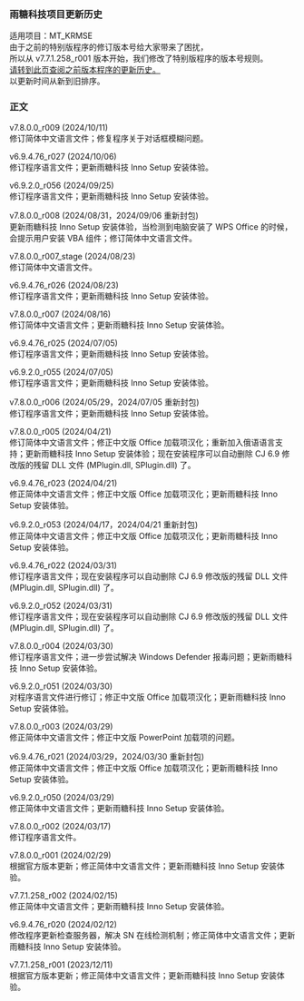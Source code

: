 ### 雨糖科技项目更新历史
适用项目：MT_KRMSE<br>
由于之前的特别版程序的修订版本号给大家带来了困扰，<br>
所以从 v7.7.1.258_r001 版本开始，我们修改了特别版程序的版本号规则。<br>
[请转到此页查阅之前版本程序的更新历史。](https://github.com/RainCandyTech/RCProject_UpdateHistory/blob/main/MT_KRMSE_Legacy.md)<br>
以更新时间从新到旧排序。
### 正文
v7.8.0.0_r009 (2024/10/11)<br>
修订简体中文语言文件；修复程序关于对话框模糊问题。

v6.9.4.76_r027 (2024/10/06)<br>
修订程序语言文件；更新雨糖科技 Inno Setup 安装体验。

v6.9.2.0_r056 (2024/09/25)<br>
修订程序语言文件；更新雨糖科技 Inno Setup 安装体验。

v7.8.0.0_r008 (2024/08/31，2024/09/06 重新封包)<br>
更新雨糖科技 Inno Setup 安装体验，当检测到电脑安装了 WPS Office 的时候，会提示用户安装 VBA 组件；修订简体中文语言文件。

v7.8.0.0_r007_stage (2024/08/23)<br>
修订简体中文语言文件。

v6.9.4.76_r026 (2024/08/23)<br>
修订程序语言文件；更新雨糖科技 Inno Setup 安装体验。

v7.8.0.0_r007 (2024/08/16)<br>
修订简体中文语言文件；更新雨糖科技 Inno Setup 安装体验。

v6.9.4.76_r025 (2024/07/05)<br>
修订程序语言文件；更新雨糖科技 Inno Setup 安装体验。

v6.9.2.0_r055 (2024/07/05)<br>
修订程序语言文件；更新雨糖科技 Inno Setup 安装体验。

v7.8.0.0_r006 (2024/05/29，2024/07/05 重新封包)<br>
修订程序语言文件；更新雨糖科技 Inno Setup 安装体验。

v7.8.0.0_r005 (2024/04/21)<br>
修订简体中文语言文件；修正中文版 Office 加载项汉化；重新加入俄语语言支持；更新雨糖科技 Inno Setup 安装体验；现在安装程序可以自动删除 CJ 6.9 修改版的残留 DLL 文件 (MPlugin.dll, SPlugin.dll) 了。

v6.9.4.76_r023 (2024/04/21)<br>
修正简体中文语言文件；修正中文版 Office 加载项汉化；更新雨糖科技 Inno Setup 安装体验。

v6.9.2.0_r053 (2024/04/17，2024/04/21 重新封包)<br>
修正简体中文语言文件；修正中文版 Office 加载项汉化；更新雨糖科技 Inno Setup 安装体验。

v6.9.4.76_r022 (2024/03/31)<br>
修订程序语言文件；现在安装程序可以自动删除 CJ 6.9 修改版的残留 DLL 文件 (MPlugin.dll, SPlugin.dll) 了。

v6.9.2.0_r052 (2024/03/31)<br>
修订程序语言文件；现在安装程序可以自动删除 CJ 6.9 修改版的残留 DLL 文件 (MPlugin.dll, SPlugin.dll) 了。

v7.8.0.0_r004 (2024/03/30)<br>
修订程序语言文件；进一步尝试解决 Windows Defender 报毒问题；更新雨糖科技 Inno Setup 安装体验。

v6.9.2.0_r051 (2024/03/30)<br>
对程序语言文件进行修订；修正中文版 Office 加载项汉化；更新雨糖科技 Inno Setup 安装体验。

v7.8.0.0_r003 (2024/03/29)<br>
修正简体中文语言文件；修正中文版 PowerPoint 加载项的问题。

v6.9.4.76_r021 (2024/03/29，2024/03/30 重新封包)<br>
修正简体中文语言文件；修正中文版 Office 加载项汉化；更新雨糖科技 Inno Setup 安装体验。

v6.9.2.0_r050 (2024/03/29)<br>
修正简体中文语言文件；更新雨糖科技 Inno Setup 安装体验。

v7.8.0.0_r002 (2024/03/17)<br>
修订程序语言文件。

v7.8.0.0_r001 (2024/02/29)<br>
根据官方版本更新；修正简体中文语言文件；更新雨糖科技 Inno Setup 安装体验。

v7.7.1.258_r002 (2024/02/15)<br>
修正简体中文语言文件；更新雨糖科技 Inno Setup 安装体验。

v6.9.4.76_r020 (2024/02/12)<br>
修改程序更新检查服务器，解决 SN 在线检测机制；修正简体中文语言文件；更新雨糖科技 Inno Setup 安装体验。

v7.7.1.258_r001 (2023/12/11)<br>
根据官方版本更新；修正简体中文语言文件；更新雨糖科技 Inno Setup 安装体验。
